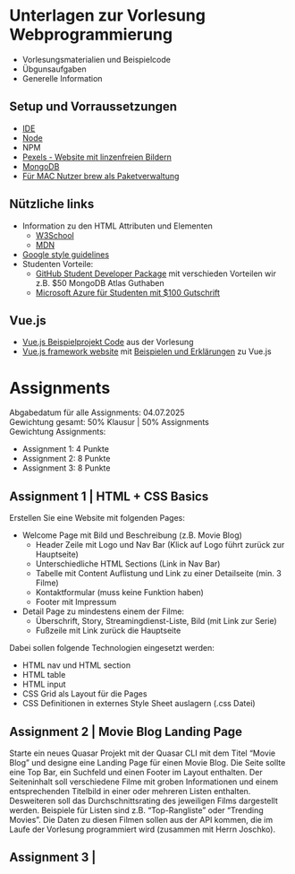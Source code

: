 # Unterlagen zur Vorlesung Webprogrammierung

* Vorlesungsmaterialien und Beispielcode
* Übgunsaufgaben
* Generelle Information

## Setup und Vorraussetzungen

* [IDE](https://code.visualstudio.com/)
* [Node](https://docs.npmjs.com/downloading-and-installing-node-js-and-npm#using-a-node-installer-to-install-nodejs-and-npm)
* NPM
* [Pexels - Website mit linzenfreien Bildern](https://www.pexels.com/de-de/)
* [MongoDB](https://account.mongodb.com/account/login)
* [Für MAC Nutzer brew als Paketverwaltung](https://brew.sh)


## Nützliche links
- Information zu den HTML Attributen und Elementen
  - [W3School](https://www.w3schools.com/html/default.asp)
  - [MDN](https://developer.mozilla.org/en-US/docs/MDN/Writing_guidelines/Writing_style_guide/Code_style_guide/HTML)
- [Google style guidelines](https://google.github.io/styleguide/htmlcssguide.html)
- Studenten Vorteile:
  - [GitHub Student Developer Package](https://education.github.com/pack#offers) mit verschieden Vorteilen wir z.B. $50 MongoDB Atlas Guthaben
  - [Microsoft Azure für Studenten mit $100 Gutschrift](https://azure.microsoft.com/de-de/free/students/)
 
## Vue.js

- [Vue.js Beispielprojekt Code](https://github.com/TEL22AT/first-vue-project) aus der Vorlesung
- [Vue.js framework website](https://vuejs.org/) mit [Beispielen und Erklärungen](https://vuejs.org/tutorial/#step-1) zu Vue.js

# Assignments

Abgabedatum für alle Assignments: 04.07.2025\
Gewichtung gesamt: 50% Klausur | 50% Assignments\
Gewichtung Assignments:
- Assignment 1: 4 Punkte
- Assignment 2: 8 Punkte
- Assignment 3: 8 Punkte


## Assignment 1 | HTML + CSS Basics

Erstellen Sie eine Website mit folgenden Pages:
- Welcome Page mit Bild und Beschreibung (z.B. Movie Blog)
  - Header Zeile mit Logo und Nav Bar (Klick auf Logo führt zurück zur Hauptseite)
  - Unterschiedliche HTML Sections (Link in Nav Bar)
  - Tabelle mit Content Auflistung und Link zu einer Detailseite (min. 3 Filme)
  - Kontaktformular (muss keine Funktion haben)
  - Footer mit Impressum
- Detail Page zu mindestens einem der Filme:
  - Überschrift, Story, Streamingdienst-Liste, Bild (mit Link zur Serie)
  - Fußzeile mit Link zurück die Hauptseite

Dabei sollen folgende Technologien eingesetzt werden:
- HTML nav und HTML section
- HTML table
- HTML input
- CSS Grid als Layout für die Pages
- CSS Definitionen in externes Style Sheet auslagern (.css Datei)


## Assignment 2 | Movie Blog Landing Page

Starte ein neues Quasar Projekt mit der Quasar CLI mit dem Titel “Movie Blog” und designe eine Landing Page für einen Movie Blog. Die Seite sollte eine Top Bar, ein Suchfeld und einen Footer im Layout enthalten. Der Seiteninhalt soll verschiedene Filme mit groben Informationen und einem entsprechenden Titelbild in einer oder mehreren Listen enthalten. Desweiteren soll das Durchschnittsrating des jeweiligen Films dargestellt werden. Beispiele für Listen sind z.B. “Top-Rangliste” oder “Trending Movies”. Die Daten zu diesen Filmen sollen aus der API kommen, die im Laufe der Vorlesung programmiert wird (zusammen mit Herrn Joschko). 

## Assignment 3 | 

